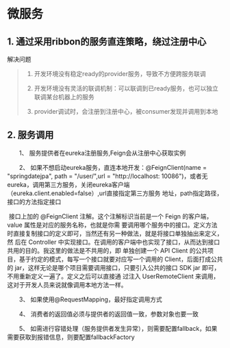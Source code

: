 # 微服务

## 1. 通过采用ribbon的服务直连策略，绕过注册中心

解决问题

> 1. 开发环境没有稳定ready的provider服务，导致不方便跨服务联调
>
> 2. 开发环境没有灵活的联调机制：可以联调到已ready服务，也可以独立联调某台机器上的服务
>
> 3. provider调试时，会注册到注册中心，被consumer发现并调用到本地

## 2. 服务调用

　　1、	服务提供者在eureka注册服务,Feign会从注册中心获取实例

　　2、	如果不想启动eureka服务，直连本地开发：@FeignClient(name = "springdatejpa", path = "/user/",url = "http://localhost:			10086")，或者无eureka，调用第三方服务，关闭eureka客户端（eureka.client.enabled=false）,url直接指定第三方服务			地址，path指定路径，接口的方法指定接口

​				接口上加的 @FeignClient 注解。这个注解标识当前是一个 Feign 的客户端，value 属性是对应的服务名称，也就是你需			要调用哪个服务中的接口。定义方法时直接复制接口的定义即可，当然还有另一种做法，就是将接口单独抽出来定义，然			后在 Controller 中实现接口。在调用的客户端中也实现了接口，从而达到接口共用的目的。我这里的做法是不共用的，即			单独创建一个 API Client 的公共项目，基于约定的模式，每写一个接口就要对应写一个调用的 Client，后面打成公共的 			jar，这样无论是哪个项目需要调用接口，只要引入公共的接口 SDK jar 即可，不用重新定义一遍了。定义之后可以直接通			过注入 UserRemoteClient 来调用，这对于开发人员来说就像调用本地方法一样。

　　3、	如果使用@RequestMapping，最好指定调用方式

　　4、	消费者的返回值必须与提供者的返回值一致，参数对象也要一致

　　5、	如需进行容错处理（服务提供者发生异常），则需要配置fallback，如果需要获取到报错信息，则要配置fallbackFactory<T>






